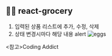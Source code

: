 ## 🍎🍏 react-grocery
1. 입력된 상품 리스트에 추가, 수정, 삭제
2. 상태 변경시마다 해당 내용 alert
![eggs](https://user-images.githubusercontent.com/74355328/131246029-cb5891e3-d594-4973-a20f-623cbb51ef26.png)


<참고>Coding Addict
